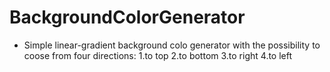# BackgroundColorGenerator

- Simple linear-gradient background colo generator with the possibility to coose from four directions:
  1.to top
  2.to bottom
  3.to right
  4.to left
